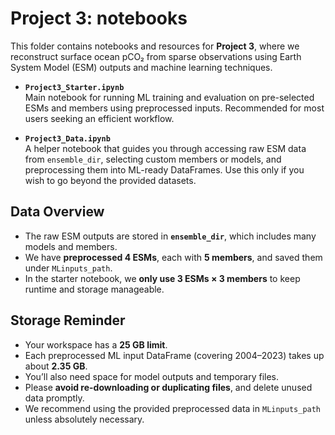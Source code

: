 # **Project 3: notebooks**

This folder contains notebooks and resources for **Project 3**, where we reconstruct surface ocean pCO₂ from sparse observations using Earth System Model (ESM) outputs and machine learning techniques.

- **`Project3_Starter.ipynb`**  
  Main notebook for running ML training and evaluation on pre-selected ESMs and members using preprocessed inputs. Recommended for most users seeking an efficient workflow.
  
- **`Project3_Data.ipynb`**  
  A helper notebook that guides you through accessing raw ESM data from `ensemble_dir`, selecting custom members or models, and preprocessing them into ML-ready DataFrames. Use this only if you wish to go beyond the provided datasets.

## Data Overview

- The raw ESM outputs are stored in **`ensemble_dir`**, which includes many models and members.
- We have **preprocessed 4 ESMs**, each with **5 members**, and saved them under `MLinputs_path`.
- In the starter notebook, we **only use 3 ESMs × 3 members** to keep runtime and storage manageable.

## Storage Reminder

- Your workspace has a **25 GB limit**.
- Each preprocessed ML input DataFrame (covering 2004–2023) takes up about **2.35 GB**.
- You’ll also need space for model outputs and temporary files.
- Please **avoid re-downloading or duplicating files**, and delete unused data promptly.
- We recommend using the provided preprocessed data in `MLinputs_path` unless absolutely necessary.
